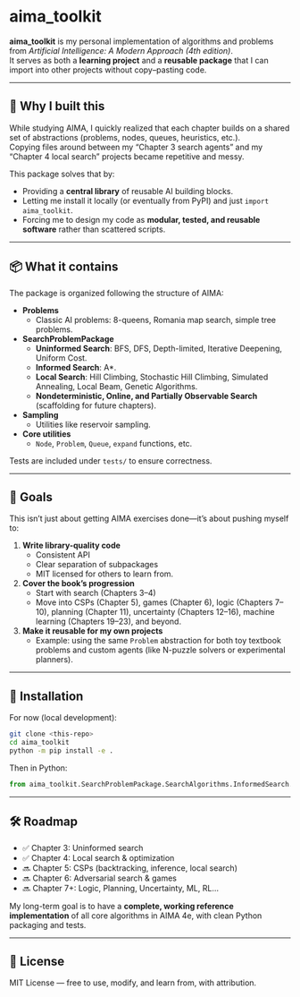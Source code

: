 # aima_toolkit

**aima_toolkit** is my personal implementation of algorithms and problems from *Artificial Intelligence: A Modern Approach (4th edition)*.  
It serves as both a **learning project** and a **reusable package** that I can import into other projects without copy–pasting code.

---

## 🎯 Why I built this
While studying AIMA, I quickly realized that each chapter builds on a shared set of abstractions (problems, nodes, queues, heuristics, etc.).  
Copying files around between my “Chapter 3 search agents” and my “Chapter 4 local search” projects became repetitive and messy.

This package solves that by:
- Providing a **central library** of reusable AI building blocks.
- Letting me install it locally (or eventually from PyPI) and just `import aima_toolkit`.
- Forcing me to design my code as **modular, tested, and reusable software** rather than scattered scripts.

---

## 📦 What it contains
The package is organized following the structure of AIMA:

- **Problems**  
  - Classic AI problems: 8-queens, Romania map search, simple tree problems.  
- **SearchProblemPackage**  
  - **Uninformed Search**: BFS, DFS, Depth-limited, Iterative Deepening, Uniform Cost.  
  - **Informed Search**: A*.  
  - **Local Search**: Hill Climbing, Stochastic Hill Climbing, Simulated Annealing, Local Beam, Genetic Algorithms.  
  - **Nondeterministic, Online, and Partially Observable Search** (scaffolding for future chapters).  
- **Sampling**  
  - Utilities like reservoir sampling.  
- **Core utilities**  
  - `Node`, `Problem`, `Queue`, `expand` functions, etc.

Tests are included under `tests/` to ensure correctness.

---

## 🚀 Goals
This isn’t just about getting AIMA exercises done—it’s about pushing myself to:
1. **Write library-quality code**  
   - Consistent API  
   - Clear separation of subpackages  
   - MIT licensed for others to learn from.
2. **Cover the book’s progression**  
   - Start with search (Chapters 3–4)  
   - Move into CSPs (Chapter 5), games (Chapter 6), logic (Chapters 7–10), planning (Chapter 11), uncertainty (Chapters 12–16), machine learning (Chapters 19–23), and beyond.
3. **Make it reusable for my own projects**  
   - Example: using the same `Problem` abstraction for both toy textbook problems and custom agents (like N-puzzle solvers or experimental planners).

---

## 🔧 Installation
For now (local development):
```bash
git clone <this-repo>
cd aima_toolkit
python -m pip install -e .
```

Then in Python:
```python
from aima_toolkit.SearchProblemPackage.SearchAlgorithms.InformedSearch.a_star_search import astar
```

---

## 🛠️ Roadmap
- ✅ Chapter 3: Uninformed search  
- ✅ Chapter 4: Local search & optimization  
- 🔜 Chapter 5: CSPs (backtracking, inference, local search)  
- 🔜 Chapter 6: Adversarial search & games  
- 🔜 Chapter 7+: Logic, Planning, Uncertainty, ML, RL…  

My long-term goal is to have a **complete, working reference implementation** of all core algorithms in AIMA 4e, with clean Python packaging and tests.

---

## 📜 License
MIT License — free to use, modify, and learn from, with attribution.
